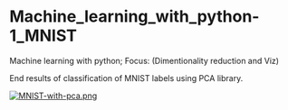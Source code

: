 # Machine_learning_with_python-1_MNIST
Machine learning with python; Focus: (Dimentionality reduction and Viz)

End results of classification of MNIST labels using PCA library.

[![MNIST-with-pca.png](https://i.postimg.cc/W4mQWgVN/MNIST-with-pca.png)](https://postimg.cc/673jT7Tg)
